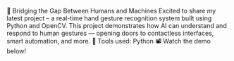 👋 Bridging the Gap Between Humans and Machines
Excited to share my latest project – a real-time hand gesture recognition system built using Python and OpenCV.
This project demonstrates how AI can understand and respond to human gestures — opening doors to contactless interfaces, smart automation, and more.
🔧 Tools used: Python 
📽️ Watch the demo below!

